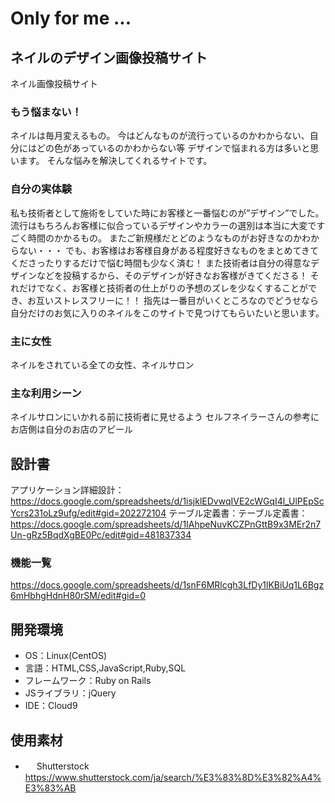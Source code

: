 # Only for me ...

## ネイルのデザイン画像投稿サイト
ネイル画像投稿サイト

### もう悩まない！
ネイルは毎月変えるもの。
今はどんなものが流行っているのかわからない、自分にはどの色があっているのかわからない等
デザインで悩まれる方は多いと思います。
そんな悩みを解決してくれるサイトです。

### 自分の実体験
私も技術者として施術をしていた時にお客様と一番悩むのが”デザイン”でした。
流行はもちろんお客様に似合っているデザインやカラーの選別は本当に大変ですごく時間のかかるもの。
またご新規様だとどのようなものがお好きなのかわからない・・・
でも、お客様はお客様自身がある程度好きなものをまとめてきてくださったりするだけで悩む時間も少なく済む！
また技術者は自分の得意なデザインなどを投稿するから、そのデザインが好きなお客様がきてくださる！
それだけでなく、お客様と技術者の仕上がりの予想のズレを少なくすることができ、お互いストレスフリーに！！
指先は一番目がいくところなのでどうせなら自分だけのお気に入りのネイルをこのサイトで見つけてもらいたいと思います。

### 主に女性
ネイルをされている全ての女性、ネイルサロン　

### 主な利用シーン
ネイルサロンにいかれる前に技術者に見せるよう
セルフネイラーさんの参考に
お店側は自分のお店のアピール

## 設計書
アプリケーション詳細設計：https://docs.google.com/spreadsheets/d/1isjklEDvwqIVE2cWGqI4l_UlPEpScYcrs231oLz9ufg/edit#gid=202272104
テーブル定義書：テーブル定義書：https://docs.google.com/spreadsheets/d/1IAhpeNuvKCZPnGttB9x3MEr2n7Un-gRz5BqdXgBE0Pc/edit#gid=481837334
### 機能一覧
https://docs.google.com/spreadsheets/d/1snF6MRlcgh3LfDy1lKBiUq1L6Bgz6mHbhgHdnH80rSM/edit#gid=0
## 開発環境
- OS：Linux(CentOS)
- 言語：HTML,CSS,JavaScript,Ruby,SQL
- フレームワーク：Ruby on Rails
- JSライブラリ：jQuery
- IDE：Cloud9

## 使用素材
- 　 Shutterstock　https://www.shutterstock.com/ja/search/%E3%83%8D%E3%82%A4%E3%83%AB
